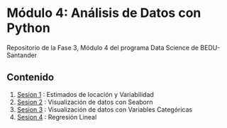 # Módulo 4: Análisis de Datos con Python
Repositorio de la Fase 3, Módulo 4 del programa Data Science de BEDU-Santander
## Contenido
1. [Sesion 1](https://github.com/LIZZETHGOMEZ/BEDU-Santander-2021/blob/main/Analisis%20de%20Datos%20con%20Python/Sesion_1.ipynb) : Estimados de locación y Variabilidad
2. [Sesion 2](https://github.com/LIZZETHGOMEZ/BEDU-Santander-2021/blob/main/Analisis%20de%20Datos%20con%20Python/Sesion_2.ipynb) : Visualización de datos con Seaborn
3. [Sesion 3](https://github.com/LIZZETHGOMEZ/BEDU-Santander-2021/blob/main/Analisis%20de%20Datos%20con%20Python/Sesion_2.ipynb) : Visualización de datos con Variables Categóricas
4. [Sesion 4](https://github.com/LIZZETHGOMEZ/BEDU-Santander-2021/blob/main/Analisis%20de%20Datos%20con%20Python/Sesion_2.ipynb) : Regresión Lineal
